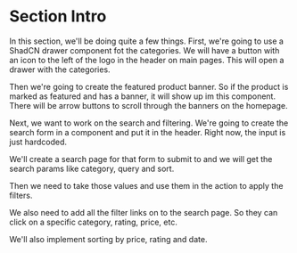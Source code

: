 # Section Intro

In this section, we'll be doing quite a few things. First, we're going to use a ShadCN drawer component fot the categories. We will have a button with an icon to the left of the logo in the header on main pages. This will open a drawer with the categories.

Then we're going to create the featured product banner. So if the product is marked as featured and has a banner, it will show up im this component. There will be arrow buttons to scroll through the banners on the homepage.

Next, we want to work on the search and filtering. We're going to create the search form in a component and put it in the header. Right now, the input is just hardcoded.

We'll create a search page for that form to submit to and we will get the search params like category, query and sort.

Then we need to take those values and use them in the action to apply the filters.

We also need to add all the filter links on to the search page. So they can click on a specific category, rating, price, etc.

We'll also implement sorting by price, rating and date.